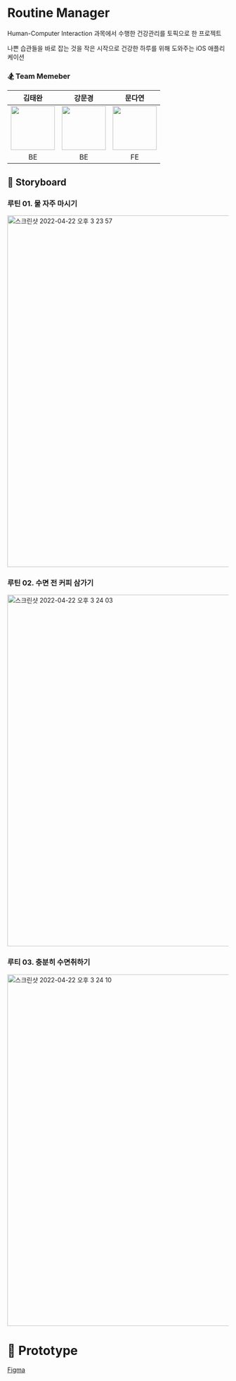 # Routine Manager
Human-Computer Interaction 과목에서 수행한 건강관리를 토픽으로 한 프로젝트

나쁜 습관들을 바로 잡는 것을 작은 시작으로 건강한 하루를 위해 도와주는 iOS 애플리케이션

### 🏂 Team Memeber

| 김태완 | 강문경 | 문다연 |
|:------:|:-------:|:---:|
|<img width="100" src="https://user-images.githubusercontent.com/57654681/164618244-2f4da792-040d-4bfb-9e23-992b08030b2d.PNG">|<img width="100" src="https://user-images.githubusercontent.com/57654681/164618234-64c85f8f-6289-47c5-ba2e-2a729a6c7440.PNG">|<img width="100" src="https://user-images.githubusercontent.com/57654681/164617827-d7e15ec6-54b9-4184-9008-fbc7369cb998.png">|
|BE|BE|FE|


## 🎨 Storyboard
### 루틴 01. 물 자주 마시기
<img width="800" alt="스크린샷 2022-04-22 오후 3 23 57" src="https://user-images.githubusercontent.com/57654681/164615796-b3f467e2-57ba-46cb-b328-d820034e601d.png">

### 루틴 02. 수면 전 커피 삼가기
<img width="800" alt="스크린샷 2022-04-22 오후 3 24 03" src="https://user-images.githubusercontent.com/57654681/164615840-65e71140-facc-4268-ad7f-ba06856f8887.png">

### 루티 03. 충분히 수면취하기
<img width="800" alt="스크린샷 2022-04-22 오후 3 24 10" src="https://user-images.githubusercontent.com/57654681/164615859-b8da6355-f68a-455e-b0ed-26bdab72b14f.png">


# 🧩 Prototype

[Figma](https://www.figma.com/file/8ymuv2riApFPANZvQDZoac/HCI-Prototype?node-id=102%3A1093)
